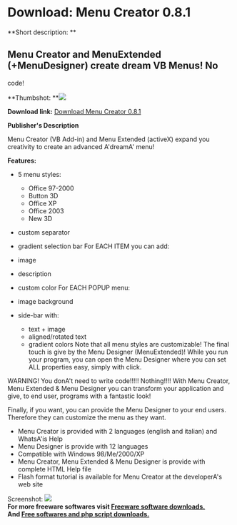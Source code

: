 # Download: Menu Creator 0.8.1

**Short description: **

## Menu Creator and MenuExtended (+MenuDesigner) create dream VB Menus! No
code!

  
**Thumbshot: **![](http://www.freewarefiles.com/screenshot/menucreator_md.gif)   
  
**Download link:** [Download Menu Creator 0.8.1](http://freesoftwares.boysofts.com/Menu-Creator_program_10190.html)  
  

**Publisher's Description**  
  

Menu Creator (VB Add-in) and Menu Extended (activeX) expand you creativity to
create an advanced A'dreamA' menu!

**Features:**

  * 5 menu styles: 
    * Office 97-2000 
    * Button 3D 
    * Office XP 
    * Office 2003 
    * New 3D 
  * custom separator 
  * gradient selection bar 
For EACH ITEM you can add:

  * image 
  * description 
  * custom color 
For EACH POPUP menu:

  * image background 
  * side-bar with: 
    * text + image 
    * aligned/rotated text 
    * gradient colors 
Note that all menu styles are customizable! The final touch is give by the
Menu Designer (MenuExtended)! While you run your program, you can open the
Menu Designer where you can set ALL properties easy, simply with click.

WARNING! You donA't need to write code!!!!! Nothing!!!! With Menu Creator,
Menu Extended & Menu Designer you can transform your application and give, to
end user, programs with a fantastic look!

Finally, if you want, you can provide the Menu Designer to your end users.
Therefore they can customize the menu as they want.

  * Menu Creator is provided with 2 languages (english and italian) and WhatsA'is Help 
  * Menu Designer is provide with 12 languages 
  * Compatible with Windows 98/Me/2000/XP 
  * Menu Creator, Menu Extended & Menu Designer is provide with complete HTML Help file 
  * Flash format tutorial is available for Menu Creator at the developerA's web site 

  
  
Screenshot: ![](http://www.freewarefiles.com/screenshot/menucreator.gif)  
**For more freeware softwares visit [Freeware software downloads.](http://freesoftwares.boysofts.com/)**   
**And [Free softwares and php script downloads.](http://www.boysofts.com/)**

